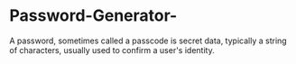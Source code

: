 # Password-Generator-
A password, sometimes called a passcode is secret data, typically a string of characters, usually used to confirm a user's identity.
